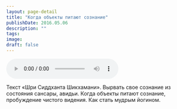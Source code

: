 ```yaml
---
layout: page-detail
title: "Когда объекты питают сознание"
publishDate: 2016.05.06
description: ""
tags:
image:
draft: false
---
```


<audio title="2016.05.06 - Когда объекты питают сознание.mp3" src="/upload/iblock/478/478383922ca9e8cfcb02c4694a5301df.mp3" controls=""></audio>

 Текст «Шри Сиддханта Шикхамани». Вырвать свое сознание из состояния сансары, авидьи. Когда объекты питают сознание, пробуждение чистого видения. Как стать мудрым йогином. 

  
